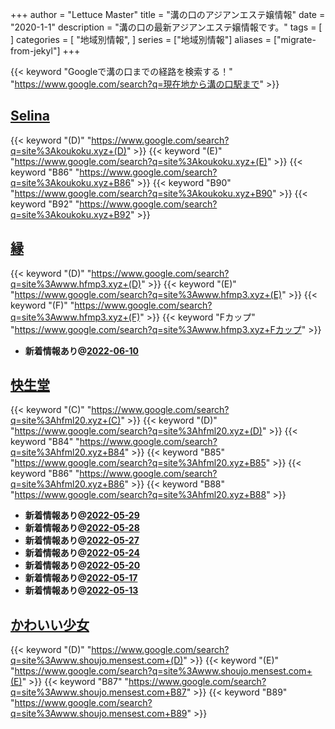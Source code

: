 +++
author = "Lettuce Master"
title = "溝の口のアジアンエステ嬢情報"
date = "2020-1-1"
description = "溝の口の最新アジアンエステ嬢情報です。"
tags = [
]
categories = [
    "地域別情報",
]
series = ["地域別情報"]
aliases = ["migrate-from-jekyl"]
+++

{{< keyword "Googleで溝の口までの経路を検索する！" "https://www.google.com/search?q=現在地から溝の口駅まで" >}}

## [Selina](http://koukoku.xyz/selina/)
{{< keyword "(D)" "https://www.google.com/search?q=site%3Akoukoku.xyz+(D)" >}} {{< keyword "(E)" "https://www.google.com/search?q=site%3Akoukoku.xyz+(E)" >}} {{< keyword "B86" "https://www.google.com/search?q=site%3Akoukoku.xyz+B86" >}} {{< keyword "B90" "https://www.google.com/search?q=site%3Akoukoku.xyz+B90" >}} {{< keyword "B92" "https://www.google.com/search?q=site%3Akoukoku.xyz+B92" >}} 

## [縁](http://www.hfmp3.xyz/)
{{< keyword "(D)" "https://www.google.com/search?q=site%3Awww.hfmp3.xyz+(D)" >}} {{< keyword "(E)" "https://www.google.com/search?q=site%3Awww.hfmp3.xyz+(E)" >}} {{< keyword "(F)" "https://www.google.com/search?q=site%3Awww.hfmp3.xyz+(F)" >}} {{< keyword "Fカップ" "https://www.google.com/search?q=site%3Awww.hfmp3.xyz+Fカップ" >}} 

- **新着情報あり@[2022-06-10](/post/2022-06-10)**
## [快生堂](http://hfml20.xyz/)
{{< keyword "(C)" "https://www.google.com/search?q=site%3Ahfml20.xyz+(C)" >}} {{< keyword "(D)" "https://www.google.com/search?q=site%3Ahfml20.xyz+(D)" >}} {{< keyword "B84" "https://www.google.com/search?q=site%3Ahfml20.xyz+B84" >}} {{< keyword "B85" "https://www.google.com/search?q=site%3Ahfml20.xyz+B85" >}} {{< keyword "B86" "https://www.google.com/search?q=site%3Ahfml20.xyz+B86" >}} {{< keyword "B88" "https://www.google.com/search?q=site%3Ahfml20.xyz+B88" >}} 

- **新着情報あり@[2022-05-29](/post/2022-05-29)**
- **新着情報あり@[2022-05-28](/post/2022-05-28)**
- **新着情報あり@[2022-05-27](/post/2022-05-27)**
- **新着情報あり@[2022-05-24](/post/2022-05-24)**
- **新着情報あり@[2022-05-20](/post/2022-05-20)**
- **新着情報あり@[2022-05-17](/post/2022-05-17)**
- **新着情報あり@[2022-05-13](/post/2022-05-13)**
## [かわいい少女](http://www.shoujo.mensest.com/)
{{< keyword "(D)" "https://www.google.com/search?q=site%3Awww.shoujo.mensest.com+(D)" >}} {{< keyword "(E)" "https://www.google.com/search?q=site%3Awww.shoujo.mensest.com+(E)" >}} {{< keyword "B87" "https://www.google.com/search?q=site%3Awww.shoujo.mensest.com+B87" >}} {{< keyword "B89" "https://www.google.com/search?q=site%3Awww.shoujo.mensest.com+B89" >}} 

